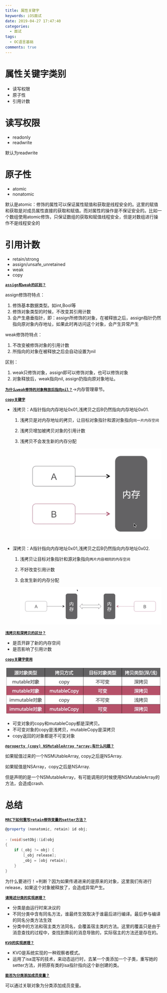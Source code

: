 ```yaml
---
title: 属性关键字
keywords: iOS面试
date: 2019-04-27 17:47:40
categories: 
  - 面试
tags:
  - OC语言基础
comments: true
---
```


# 属性关键字类别

- 读写权限
- 原子性
- 引用计数

# 读写权限

- readonly
- readwrite

默认为readwrite

# 原子性

- atomic
- nonatomic

默认是atomic：修饰的属性可以保证属性赋值和获取是线程安全的。这里的赋值和获取是对成员属性直接的获取和赋值。而对属性的操作是不保证安全的。比如一个数组使用atomic修饰，只保证数组的获取和赋值线程安全，但是对数组进行操作不是线程安全的

# 引用计数

- retain/strong
- assign/unsafe_unretained
- weak
- copy

**<u>`assign和weak的区别？`</u>**

assign修饰符特点：

1. 修饰基本数据类型。如int,Bool等
2. 修饰对象类型的时候，不改变其引用计数
3. 会产生悬垂指针，即：assign所修饰的对象，在被释放之后，assign指针仍然指向原对象内存地址，如果此时再访问这个对象，会产生异常产生

weak修饰符特点：

1. 不改变被修饰对象的引用计数
2. 所指向的对象在被释放之后会自动设置为nil

区别：

1. weak只修饰对象，assign即可以修饰对象，也可以修饰对象
2. 对象释放后，weak指向nil, assign扔指向原对象地址。

**<u>`为什么weak修饰的对象释放后指向nil？`</u>**->内存管理章节。

**<u>`copy关键字`</u>**

- 浅拷贝：A指针指向内存地址0x01,浅拷贝之后B仍然指向内存地址0x01.

  1. 浅拷贝是对内存地址的拷贝，让目标对象指针和源对象指向`同一片内存空间`

  2. 浅拷贝增加被拷贝对象的引用计数

  3. 浅拷贝不会发生新的内存分配

     ![4-5-1](https://raw.githubusercontent.com/HaviLee/Blog-Images/master/Tech/4-5-2.png)

- 深拷贝：A指针指向内存地址0x01,浅拷贝之后B仍然指向内存地址0x02.

  1. 浅拷贝让目标对象指针和源对象指向`两片内容相同的内存空间`

  2. 不好改变引用计数

  3. 会发生新的内存分配

     ![4-5-2](https://raw.githubusercontent.com/HaviLee/Blog-Images/master/Tech/4-5-1.png)

**<u>`浅拷贝和深拷贝的区分？`</u>**

- 是否开辟了新的内存空间
- 是否影响了引用计数

**<u>`copy关键字使用`</u>**

![4-5-2](https://raw.githubusercontent.com/HaviLee/Blog-Images/master/Tech/4-5-3.png)

- 可变对象的copy和mutableCopy都是深拷贝。
- 不可变对象的copy是浅拷贝，mutableCopy是深拷贝
- copy返回的对象都是不可变对象

**<u>`@property (copy) NSMutableArray *array;有什么问题？`</u>**

如果赋值过来的一个NSMUtableArray, copy之后是NSArray.

如果赋值是NSArray，copy之后是NSArray.

但是声明的是一个NSMutableArray，有可能调用的时候使用NSMutableArray的方法，会造成crash.

# 总结

**<u>`MRC下如何重写retain修饰变量的setter方法？`</u>**

```c#
@property (nonatomic, retain) id obj;

- (void)setObj:(id)obj
{
	if (_obj != obj) {
		[_obj release];
		_obj = [obj retain];
	}
}
```

为什么要进行！=判断？因为如果传递进来的是原来的对象，这里我们有进行release，如果这个对象被释放了，会造成异常产生。

**<u>`请简述分类的实现原理？`</u>**

- 分类是由运行时来决议的
- 不同分类中含有同名方法，谁最终生效取决于谁最后进行编译。最后参与编译的同名分类方法生效
- 分类中的方法和宿主类方法同名，会覆盖宿主类的方法。这里的覆盖只是由于消息查找的过程中，查找到靠前的消息导致的，实际宿主的方法还是存在的。

**<u>`KVO的实现原理？`</u>**

- KVO是系统实现的一种观察者模式。
- 运用了isa混写的技术，来动态运行时，去某一个类添加一个子类，重写她的setter方法，并把原有类的isa指针指向这个新创建的类。

**<u>`能否为分类添加成员变量？`</u>**

可以通过关联对象为分类添加成员变量。

